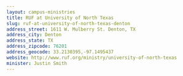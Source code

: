 ```yaml
---
layout: campus-ministries
title: RUF at University of North Texas
slug: ruf-at-university-of-north-texas-denton
address_street: 1611 W. Mulberry St. Denton, TX 
address_city: Denton
address_state: TX
address_zipcode: 76201
address_geocode: 33.2130395,-97.1495437
website: http://www.ruf.org/ministry/university-of-north-texas
minister: Justin Smith
---
```



